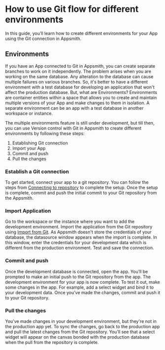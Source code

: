 # How to use Git flow for different environments

In this guide, you’ll learn how to create different environments for your App using the Git connection in Appsmith.

## Environments
If you have an App connected to Git in Appsmith, you can create separate branches to work on it independently. The problem arises when you are working on the same database. Any alteration to the database can cause multiple failures on various branches. So, it's better to have a different environment with a test database for developing an application that won't affect the production database. But, what are Environments?
Environments are container entities within a space that allows you to create and maintain multiple versions of your App and make changes to them in isolation. A separate environment can be an app with a test database in another workspace or instance.

The multiple environments feature is still under development, but till then, you can use Version control with Git in Appsmith to create different environments by following these steps:

1. Establishing Git connection
2. Import your App
3. Commit and push
4. Pull the changes


### Establish a Git connection
To get started, connect your app to a git repository. You can follow the steps from [Connecting to repository](/advanced-concepts/version-control-with-git/connecting-to-git-repository) to complete the setup.
Once the setup is complete, commit and push the initial commit to your Git repository from the Appsmith.
### Import Application

Go to the workspace or the instance where you want to add the development environment. Import the application from the Git repository using [Import from Git](/advanced-concepts/version-control-with-git/import-from-repository). As Appsmith doesn't store the credentials of your database, the datasource window appears when the import is complete. In this window, enter the credentials for your development data which is different from the production environment. Test and save the connection.

### Commit and push
Once the development database is connected, open the app. You’ll be prompted to make an initial push to the Git repository from the app.
The development environment for your app is now complete. To test it out, make some changes in the app. For example, add a select widget and bind it to your development data. Once you’ve made the changes, commit and push it to your Git repository.

### Pull the changes
You’ve made changes in your development environment, but they're not in the production app yet. To sync the changes, go back to the production app and pull the latest changes from the Git repository. You’ll see that a select widget will appear on the canvas bonded with the production database when the pull from the repository is complete.
